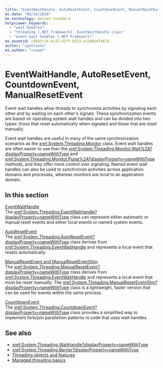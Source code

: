 ```yaml
---
title: "EventWaitHandle, AutoResetEvent, CountdownEvent, ManualResetEvent"
ms.date: "09/14/2018"
ms.technology: dotnet-standard
helpviewer_keywords: 
  - "wait handles"
  - "threading [.NET Framework], EventWaitHandle class"
  - "event wait handles [.NET Framework]"
ms.assetid: cd94fc34-ac15-427f-b723-a1240a4fab7d
author: "rpetrusha"
ms.author: "ronpet"
---
```

# EventWaitHandle, AutoResetEvent, CountdownEvent, ManualResetEvent

Event wait handles allow threads to synchronize activities by signaling each other and by waiting on each other's signals. These synchronization events are based on operating system wait handles and can be divided into two types: those that reset automatically when signaled and those that are reset manually.  
  
Event wait handles are useful in many of the same synchronization scenarios as the <xref:System.Threading.Monitor> class. Event wait handles are often easier to use than the <xref:System.Threading.Monitor.Wait%2A?displayProperty=nameWithType> and <xref:System.Threading.Monitor.Pulse%2A?displayProperty=nameWithType> methods, and they offer more control over signaling. Named event wait handles can also be used to synchronize activities across application domains and processes, whereas monitors are local to an application domain.  
  
## In this section

 [EventWaitHandle](eventwaithandle.md)  
 The <xref:System.Threading.EventWaitHandle?displayProperty=nameWithType> class can represent either automatic or manual reset events and either local events or named system events.  
  
 [AutoResetEvent](autoresetevent.md)  
 The <xref:System.Threading.AutoResetEvent?displayProperty=nameWithType> class derives from <xref:System.Threading.EventWaitHandle> and represents a local event that resets automatically.  
  
 [ManualResetEvent and ManualResetEventSlim](manualresetevent-and-manualreseteventslim.md)  
 The <xref:System.Threading.ManualResetEvent?displayProperty=nameWithType> class derives from <xref:System.Threading.EventWaitHandle> and represents a local event that must be reset manually. The <xref:System.Threading.ManualResetEventSlim?displayProperty=nameWithType> class is a lightweight, faster version that can be used for events within the same process.  
  
 [CountdownEvent](countdownevent.md)  
 The <xref:System.Threading.CountdownEvent?displayProperty=nameWithType> class provides a simplified way to implement fork/join parallelism patterns in code that uses wait handles.  

## See also

- <xref:System.Threading.WaitHandle?displayProperty=nameWithType>
- <xref:System.Threading.Barrier?displayProperty=nameWithType>
- [Threading objects and features](threading-objects-and-features.md)
- [Managed threading basics](managed-threading-basics.md)
